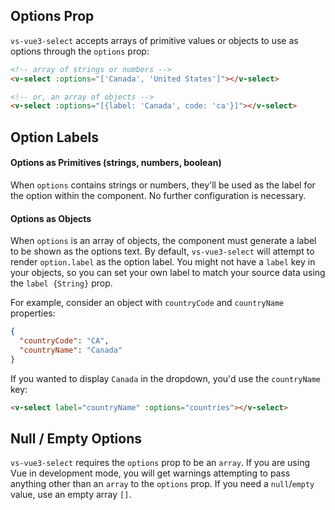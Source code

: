 ## Options Prop

`vs-vue3-select` accepts arrays of primitive values or objects to use as options
through the `options` prop:

```html
<!-- array of strings or numbers -->
<v-select :options="['Canada', 'United States']"></v-select>
```

<v-select :options="['Canada', 'United States']"></v-select>

```html
<!-- or, an array of objects -->
<v-select :options="[{label: 'Canada', code: 'ca'}]"></v-select>
```

<v-select :options="[{label: 'Canada', code: 'ca'}]"></v-select>

## Option Labels

#### Options as Primitives (strings, numbers, boolean)

When `options` contains strings or numbers, they'll be used as the label for the
option within the component. No further configuration is necessary.

#### Options as Objects

When `options` is an array of objects, the component must generate a label to be
shown as the options text. By default, `vs-vue3-select` will attempt to render
`option.label` as the option label. You might not have a `label` key in your
objects, so you can set your own label to match your source data using the
`label {String}` prop.

For example, consider an object with `countryCode` and `countryName` properties:

```json
{
  "countryCode": "CA",
  "countryName": "Canada"
}
```

If you wanted to display `Canada` in the dropdown, you'd use the `countryName`
key:

```html
<v-select label="countryName" :options="countries"></v-select>
```

<country-select />

## Null / Empty Options

`vs-vue3-select` requires the `options` prop to be an `array`. If you are using Vue
in development mode, you will get warnings attempting to pass anything other
than an `array` to the `options` prop. If you need a `null`/`empty` value, use
an empty array `[]`.
